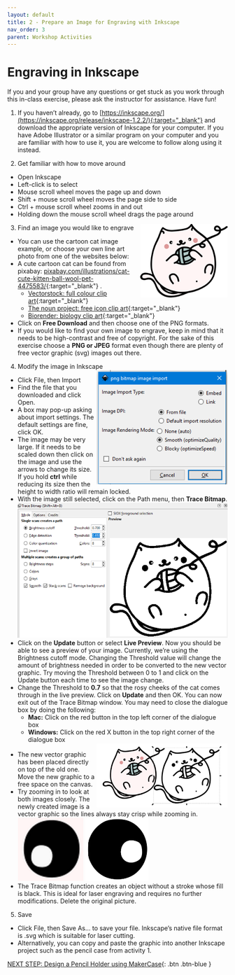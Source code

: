 ```yaml
---
layout: default
title: 2 - Prepare an Image for Engraving with Inkscape
nav_order: 3
parent: Workshop Activities
---
```

# Engraving in Inkscape
If you and your group have any questions or get stuck as you work through this in-class exercise, please ask the instructor for assistance.  Have fun!

1. If you haven’t already, go to [https://inkscape.org/](https://inkscape.org/release/inkscape-1.2.2/){:target="_blank"}  and download the appropriate version of Inkscape for your computer. If you have Adobe Illustrator or a similar program on your computer and you are familiar with how to use it, you are welcome to follow along using it instead. 

2. Get familiar with how to move around
 - Open Inkscape
 - Left-click is to select
 - Mouse scroll wheel moves the page up and down
 - Shift + mouse scroll wheel moves the page side to side
 - Ctrl + mouse scroll wheel zooms in and out
 - Holding down the mouse scroll wheel drags the page around

3. Find an image you would like to engrave <img src="images/act3/lasercat.png" style="width:200px; float:right;" alt="objects">
 - You can use the cartoon cat image example, or choose your own line art photo from one of the websites below:
 - A cute cartoon cat can be found from pixabay: [pixabay.com/illustrations/cat-cute-kitten-ball-wool-pet-4475583/](https://pixabay.com/illustrations/cat-cute-kitten-ball-wool-pet-4475583/){:target="_blank"} .  
     - [Vectorstock: full colour clip art](https://www.vectorstock.com/){:target="_blank"} 
     - [The noun project: free icon clip art](https://thenounproject.com/){:target="_blank"} 
     - [Biorender: biology clip art](https://biorender.com/){:target="_blank"} 
 - Click on **Free Download** and then choose one of the PNG formats.
 - If you would like to find your own image to engrave, keep in mind that it needs to be high-contrast and free of copyright. For the sake of this exercise choose a **PNG or JPEG** format even though there are plenty of free vector graphic (svg) images out there. 

4. Modify the image in Inkscape <img src="images/act3/act3-import settings.PNG" style="width:300px; float:right;" alt="import">
 - Click File, then Import
 - Find the file that you downloaded and click Open.
 - A box may pop-up asking about import settings. The default settings are fine, click OK. 
 - The image may be very large. If it needs to be scaled down then click on the image and use the arrows to change its size. If you hold **ctrl** while reducing its size then the height to width ratio will remain locked. 
 - With the image still selected, click on the Path menu, then **Trace Bitmap**.<br><img src="images/act3/act3-tracebitmap.PNG" style="width:500px;" alt="Trace bitmap"><br>
 - Click on the **Update** button or select **Live Preview**. Now you should be able to see a preview of your image. Currently, we’re using the Brightness cutoff mode. Changing the Threshold value will change the amount of brightness needed in order to be converted to the new vector graphic. Try moving the Threshold between 0 to 1 and click on the Update button each time to see the image change.
 - Change the Threshold to **0.7** so that the rosy cheeks of the cat comes through in the live preview. Click on **Update** and then OK. You can now exit out of the Trace Bitmap window. You may need to close the dialogue box by doing the following: 
    - **Mac:** Click on the red button in the top left corner of the dialogue box 
    - **Windows:** Click on the red X button in the top right corner of the dialogue box<br>
    <img src="images/act3/act3-bitmap2.PNG" style="width:300px; float:right;" alt="original vs vector"><br>
 - The new vector graphic has been placed directly on top of the old one. Move the new graphic to a free space on the canvas. 
 - Try zooming in to look at both images closely. The newly created image is a vector graphic so the lines always stay crisp while zooming in.<br>
    <img src="images/act3/act3-eye1.PNG" style="width:150px;" alt="png eye"> 
    <img src="images/act3/act3-eye2.PNG" style="width:145px;" alt="vector eye"><br>
 - The Trace Bitmap function creates an object without a stroke whose fill is black. This is ideal for laser engraving and requires no further modifications. Delete the original picture. 

5. Save
 - Click File, then Save As… to save your file. Inkscape’s native file format is .svg which is suitable for laser cutting. 
 - Alternatively, you can copy and paste the graphic into another Inkscape project such as the pencil case from activity 1. 

[NEXT STEP: Design a Pencil Holder using MakerCase](3a-Pencil_Holder.html){: .btn .btn-blue }
